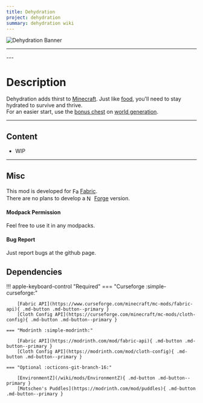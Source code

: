 ```yaml
---
title: Dehydration
project: dehydration
summary: dehydration wiki
---
```

<script src="/wiki/javascripts/data.js"></script>
<script src="/wiki/javascripts/sidebar.js" id="dehydration"></script>

![Dehydration Banner](/wiki/assets/general/banner/dehydrationbanner.png)

---
<div id="showcase-gallery" modid="dehydration" image_1="dehydration_image_1" image_2="dehydration_image_2" image_3="dehydration_image_3"></div>
<script src="/wiki/javascripts/showcase.js"></script>
---

# Description
Dehydration adds thirst to [Minecraft](https://www.minecraft.net/en-us). Just like [food](https://minecraft.wiki/w/Food), you'll need to stay hydrated to survive and thrive.  
For an easier start, use the [bonus chest](https://minecraft.wiki/w/Bonus_Chest) on [world generation](https://minecraft.wiki/w/Seed_(level_generation)).  

---
## Content
- WIP
<!-- - [Block List](/wiki/mods/Dehydration/Blocks/#list-of-blocks)
- [Entity List](/wiki/mods/Dehydration/Entities/#list-of-entities)
- [Item List](/wiki/mods/Dehydration/Items/#list-of-items)
- [Structure List](/wiki/mods/Dehydration/Structures/#list-of-structures) -->
  
---
## Misc
This mod is developed for <img src="https://fabricmc.net/assets/logo.png" alt="Fabric" width="16" height="16" style="position: relative; top: 3px;"> [Fabric](https://fabricmc.net/).  
There are no plans to develop a <img src="https://neoforged.net/img/authors/neoforged.png" alt="NeoForged" width="16" height="16" style="position: relative; top: 3px;"> [Forge](https://neoforged.net/) version.  

#### Modpack Permission
Feel free to use it in any modpacks.  

#### Bug Report
Just report bugs at the github page.  

## Dependencies

!!! apple-keyboard-control "Required"
    === "Curseforge :simple-curseforge:"

        [Fabric API](https://www.curseforge.com/minecraft/mc-mods/fabric-api){ .md-button .md-button--primary }
        [Cloth Config API](https://curseforge.com/minecraft/mc-mods/cloth-config){ .md-button .md-button--primary }

    === "Modrinth :simple-modrinth:"

        [Fabric API](https://modrinth.com/mod/fabric-api){ .md-button .md-button--primary }
        [Cloth Config API](https://modrinth.com/mod/cloth-config){ .md-button .md-button--primary }

    === "Optional :octicons-git-branch-16:"

        [EnvironmentZ](/wiki/mods/EnvironmentZ){ .md-button .md-button--primary }
        [Motschen's Puddles](https://modrinth.com/mod/puddles){ .md-button .md-button--primary }
